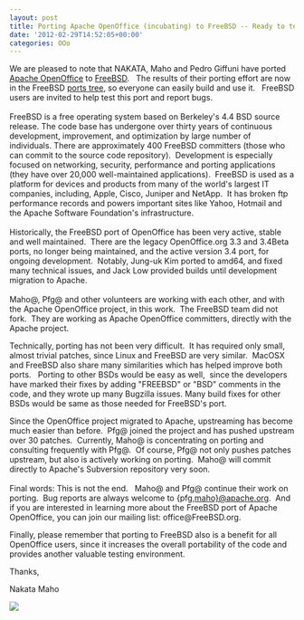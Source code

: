 ```yaml
---
layout: post
title: Porting Apache OpenOffice (incubating) to FreeBSD -- Ready to test!
date: '2012-02-29T14:52:05+00:00'
categories: OOo
---
```

<p>We are pleased to note that NAKATA, Maho and Pedro Giffuni have ported <a href="http://incubator.apache.org/openofficeorg/">Apache OpenOffice</a> to <a href="http://www.freebsd.org/">FreeBSD</a>.&nbsp;&nbsp; The results of their porting effort are now in the FreeBSD <a href="http://www.freebsd.org/cgi/cvsweb.cgi/ports/editors/openoffice-3-devel/">ports tree</a>, so everyone can easily build and use it.&nbsp;&nbsp; FreeBSD users are invited to help test this port and report bugs.<br /> <br /> FreeBSD is a free operating system based on Berkeley's 4.4 BSD source release. The code base has undergone over thirty years of continuous development, improvement, and optimization by large number of individuals. There are approximately 400 FreeBSD committers (those who can commit to the source code repository).&nbsp; Development is especially focused on networking, security, performance and porting applications (they have over 20,000 well-maintained applications).&nbsp; FreeBSD is used as a platform for devices and products from many of the world's largest IT companies, including, Apple, Cisco, Juniper and NetApp.&nbsp; It has broken ftp 
performance records and powers important sites like Yahoo, Hotmail and 
the Apache Software Foundation's infrastructure.<br /> <br />
Historically, the FreeBSD port of OpenOffice has been very active, stable and well maintained.&nbsp; There are the legacy OpenOffice.org 3.3 and 3.4Beta ports, no longer being maintained, and the active version 3.4 port, for ongoing development.&nbsp; Notably, Jung-uk Kim ported to amd64, and fixed many technical 
issues, and Jack Low provided builds until development 
migration to Apache.<br /> <br />
Maho@, Pfg@ and other volunteers are working with each other, and with the Apache OpenOffice project, in this work.&nbsp; The FreeBSD team did not fork.&nbsp; They are working as Apache OpenOffice committers, directly with the Apache project.&nbsp; <br /></p> 
  <p>Technically, porting has not been very difficult.&nbsp; It has required only small, almost trivial patches, since Linux and FreeBSD are 
very similar.&nbsp; MacOSX and FreeBSD also share many similarities which 
has helped improve both ports.&nbsp;&nbsp; Porting to other BSDs would be easy as well,&nbsp; 
since the developers have marked their fixes by adding &quot;FREEBSD&quot; or &quot;BSD&quot; comments in the code, and they wrote up many Bugzilla issues. Many build fixes for other BSDs would be 
same as those needed for FreeBSD's port.<br /></p> 
  <p>Since the OpenOffice project migrated to Apache, upstreaming has become much easier than before.&nbsp; Pfg@ joined the project and has pushed upstream over 30 patches.&nbsp; Currently, Maho@ is concentrating on porting and consulting frequently with Pfg@.&nbsp; Of course, Pfg@ not only pushes patches upstream, but also is actively working on porting.&nbsp; Maho@ will commit directly to Apache's Subversion repository very soon.&nbsp;&nbsp; <br /> <br /> Final words: This is not the end.&nbsp;&nbsp; Maho@ and Pfg@ continue their work on porting.&nbsp; Bug reports are always welcome to {pfg,<a href="mailto:maho%7D@apache.org">maho}@apache.org</a>.&nbsp; And if you are interested in learning more about the FreeBSD port of Apache OpenOffice, you can join our mailing list: office@FreeBSD.org. <br /></p> 
  <p>Finally, please remember that porting to FreeBSD also is a benefit for all OpenOffice users, since it increases the overall portability of the code and provides another valuable testing environment.</p> 
  <p>Thanks, </p> 
  <p>Nakata Maho </p> 
  <p> <img src="https://blogs.apache.org/OOo/mediaresource/bc1d3f35-8a7a-47c6-8b90-3788b71a7e5d" /></p>
